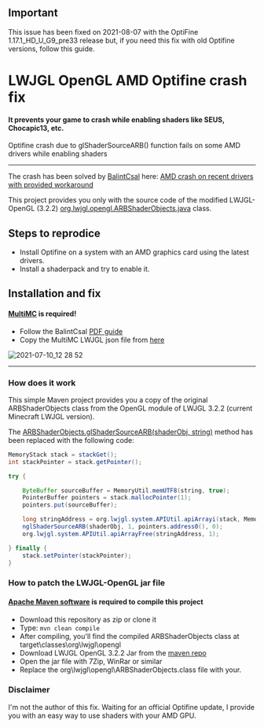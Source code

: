 ## Important
This issue has been fixed on 2021-08-07 with the OptiFine 1.17.1_HD_U_G9_pre33 release but, if you need this fix with old Optifine versions, follow this guide.

# LWJGL OpenGL AMD Optifine crash fix
#### It prevents your game to crash while enabling shaders like SEUS, Chocapic13, etc.

Optifine crash due to glShaderSourceARB() function fails on some AMD drivers while enabling shaders

---

The crash has been solved by [BalintCsal](https://github.com/BalintCsala) here: [AMD crash on recent drivers with provided workaround](https://github.com/sp614x/optifine/issues/5852)

This project provides you only with the source code of the modified LWJGL-OpenGL (3.2.2) [org.lwjgl.opengl.ARBShaderObjects.java](https://github.com/gamerover98/Optifine-AMD-fix/blob/main/src/main/java/org/lwjgl/opengl/ARBShaderObjects.java) class.

## Steps to reprodice

- Install Optifine on a system with an AMD graphics card using the latest drivers.
- Install a shaderpack and try to enable it.

## Installation and fix
#### [MultiMC](https://multimc.org/#Download) is required!

- Follow the BalintCsal [PDF guide](https://github.com/sp614x/optifine/files/6702261/Getting_Optifine_shaders_working_on_some_AMD_cards.1.pdf)
- Copy the MultiMC LWJGL json file from [here](https://pastebin.com/raw/Lx8KGgie)

![2021-07-10_12 28 52](https://user-images.githubusercontent.com/9408687/125159907-8515f300-e17a-11eb-81a4-5560672540b9.png)

---

### How does it work
This simple Maven project provides you a copy of the original ARBShaderObjects class from the OpenGL module of LWJGL 3.2.2 (current Minecraft LWJGL version).

The [ARBShaderObjects.glShaderSourceARB(shaderObj, string)](https://github.com/gamerover98/Optifine-AMD-fix/blob/5ff71ff63275d5d14fe08c0e4d9fa477b0a12b5c/src/main/java/org/lwjgl/opengl/ARBShaderObjects.java#L213) method has been replaced with the following code:

```java
MemoryStack stack = stackGet();
int stackPointer = stack.getPointer();

try {

    ByteBuffer sourceBuffer = MemoryUtil.memUTF8(string, true);
    PointerBuffer pointers = stack.mallocPointer(1);
    pointers.put(sourceBuffer);

    long stringAddress = org.lwjgl.system.APIUtil.apiArrayi(stack, MemoryUtil::memUTF8, string);
    nglShaderSourceARB(shaderObj, 1, pointers.address0(), 0);
    org.lwjgl.system.APIUtil.apiArrayFree(stringAddress, 1);

} finally {
    stack.setPointer(stackPointer);
}
```

### How to patch the LWJGL-OpenGL jar file
#### [Apache Maven software](https://maven.apache.org/download.cgi) is required to compile this project


- Download this repository as zip or clone it
- Type: `mvn clean compile`
- After compiling, you'll find the compiled ARBShaderObjects class at target\classes\org\lwjgl\opengl
- Download LWJGL OpenGL 3.2.2 Jar from the [maven repo](https://mvnrepository.com/artifact/org.lwjgl/lwjgl-opengl/3.2.2)
- Open the jar file with 7Zip, WinRar or similar
- Replace the org\lwjgl\opengl\ARBShaderObjects.class file with your.

### Disclaimer
I'm not the author of this fix. 
Waiting for an official Optifine update, I provide you with an easy way to use shaders with your AMD GPU.
